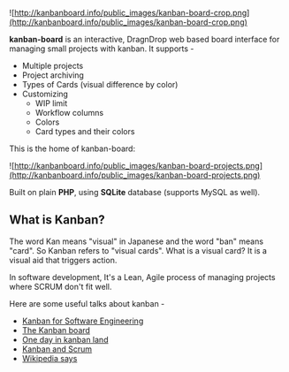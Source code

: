 ![http://kanbanboard.info/public_images/kanban-board-crop.png](http://kanbanboard.info/public_images/kanban-board-crop.png)

<b>kanban-board</b> is an interactive, DragnDrop web based board interface for managing small projects with kanban. It supports -
  * Multiple projects
  * Project archiving
  * Types of Cards (visual difference by color)
  * Customizing
    * WIP limit
    * Workflow columns
    * Colors
    * Card types and their colors


This is the home of kanban-board:

![http://kanbanboard.info/public_images/kanban-board-projects.png](http://kanbanboard.info/public_images/kanban-board-projects.png)

Built on plain <b>PHP</b>, using <b>SQLite</b> database (supports MySQL as well).

## What is Kanban? ##

The word Kan means "visual" in Japanese and the word "ban" means "card". So Kanban refers to "visual cards". What is a visual card? It is a visual aid that triggers action.

In software development, It's a Lean, Agile process of managing projects where SCRUM don't fit well.

Here are some useful talks about kanban -

  * [Kanban for Software Engineering](http://www.infoq.com/presentations/kanban-for-software)
  * [The Kanban board](http://leanandkanban.wordpress.com/2009/04/04/the-kanban-board)
  * [One day in kanban land](http://blog.crisp.se/henrikkniberg/2009/06/26/1246053060000.html)
  * [Kanban and Scrum](http://blog.crisp.se/henrikkniberg/2009/11/19/1258614240000.html)
  * [Wikipedia says](http://en.wikipedia.org/wiki/Kanban)